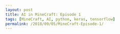 ```yaml
---
layout: post
title: AI in MineCraft: Episode 1
tags: [MineCraft, AI, python, keras, tensorflow]
permalink: /2018/09/05/MineCraft-Episode-1/
---
```


